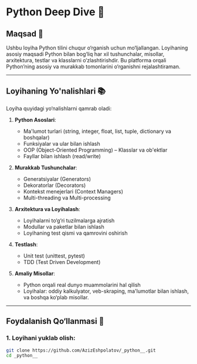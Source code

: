 # Python Deep Dive 🚀

## Maqsad 🎯
Ushbu loyiha Python tilini chuqur o‘rganish uchun mo‘ljallangan. Loyihaning asosiy maqsadi Python bilan bog‘liq har xil tushunchalar, misollar, arxitektura, testlar va klasslarni o‘zlashtirishdir. Bu platforma orqali Python’ning asosiy va murakkab tomonlarini o‘rganishni rejalashtiraman.

---

## Loyihaning Yo'nalishlari 📚
Loyiha quyidagi yo‘nalishlarni qamrab oladi:
1. **Python Asoslari**:
   - Ma'lumot turlari (string, integer, float, list, tuple, dictionary va boshqalar)
   - Funksiyalar va ular bilan ishlash
   - OOP (Object-Oriented Programming) – Klasslar va ob'ektlar
   - Fayllar bilan ishlash (read/write)

2. **Murakkab Tushunchalar**:
   - Generatsiyalar (Generators)
   - Dekoratorlar (Decorators)
   - Kontekst menejerlari (Context Managers)
   - Multi-threading va Multi-processing

3. **Arxitektura va Loyihalash**:
   - Loyihalarni to‘g‘ri tuzilmalarga ajratish
   - Modullar va paketlar bilan ishlash
   - Loyihaning test qismi va qamrovini oshirish

4. **Testlash**:
   - Unit test (unittest, pytest)
   - TDD (Test Driven Development)

5. **Amaliy Misollar**:
   - Python orqali real dunyo muammolarini hal qilish
   - Loyihalar: oddiy kalkulyator, veb-skraping, ma'lumotlar bilan ishlash, va boshqa ko‘plab misollar.

---

## Foydalanish Qo‘llanmasi 📖

### 1. Loyihani yuklab olish:
```bash
git clone https://github.com/AzizEshpolatov/_python__.git
cd _python__
